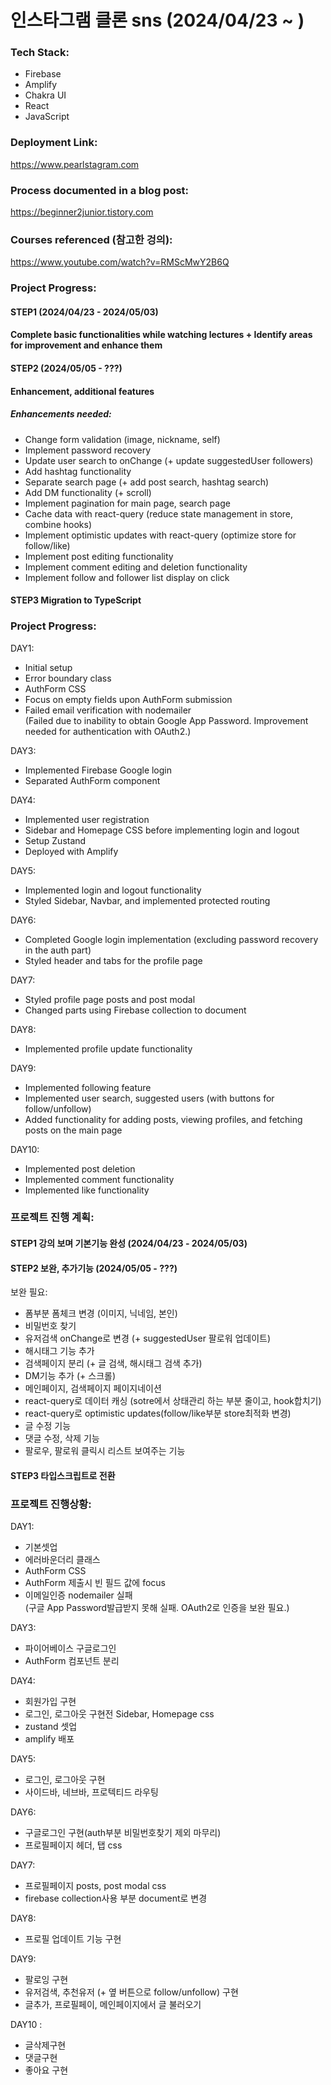 # 인스타그램 클론 sns (2024/04/23 ~ )

### Tech Stack:

- Firebase
- Amplify
- Chakra UI
- React
- JavaScript

### Deployment Link:

https://www.pearlstagram.com

### Process documented in a blog post:

https://beginner2junior.tistory.com

### Courses referenced (참고한 겅의):

https://www.youtube.com/watch?v=RMScMwY2B6Q

### Project Progress:

#### STEP1 (2024/04/23 - 2024/05/03)
#### Complete basic functionalities while watching lectures + Identify areas for improvement and enhance them 

#### STEP2 (2024/05/05 - ???)
#### Enhancement, additional features 

##### Enhancements needed:
- Change form validation (image, nickname, self)
- Implement password recovery
- Update user search to onChange (+ update suggestedUser followers)
- Add hashtag functionality
- Separate search page (+ add post search, hashtag search)
- Add DM functionality (+ scroll)
- Implement pagination for main page, search page
- Cache data with react-query (reduce state management in store, combine hooks)
- Implement optimistic updates with react-query (optimize store for follow/like)
- Implement post editing functionality
- Implement comment editing and deletion functionality
- Implement follow and follower list display on click

#### STEP3 Migration to TypeScript

### Project Progress:

DAY1:

- Initial setup
- Error boundary class
- AuthForm CSS
- Focus on empty fields upon AuthForm submission
- Failed email verification with nodemailer  
  (Failed due to inability to obtain Google App Password. Improvement needed for authentication with OAuth2.)

DAY3:

- Implemented Firebase Google login
- Separated AuthForm component

DAY4:

- Implemented user registration
- Sidebar and Homepage CSS before implementing login and logout
- Setup Zustand
- Deployed with Amplify

DAY5:

- Implemented login and logout functionality
- Styled Sidebar, Navbar, and implemented protected routing

DAY6:

- Completed Google login implementation (excluding password recovery in the auth part)
- Styled header and tabs for the profile page

DAY7:

- Styled profile page posts and post modal
- Changed parts using Firebase collection to document

DAY8:

- Implemented profile update functionality

DAY9:

- Implemented following feature
- Implemented user search, suggested users (with buttons for follow/unfollow)
- Added functionality for adding posts, viewing profiles, and fetching posts on the main page

DAY10:

- Implemented post deletion
- Implemented comment functionality
- Implemented like functionality



### 프로젝트 진행 계획:

#### STEP1 강의 보며 기본기능 완성 (2024/04/23 - 2024/05/03)

#### STEP2 보완, 추가기능 (2024/05/05 - ???)

보완 필요: 
- 폼부분 폼체크 변경 (이미지, 닉네임, 본인)  
- 비밀번호 찾기  
- 유저검색 onChange로 변경 (+ suggestedUser 팔로워 업데이트)  
- 해시태그 기능 추가
- 검색페이지 분리 (+ 글 검색, 해시태그 검색 추가)  
- DM기능 추가 (+ 스크롤)  
- 메인페이지, 검색페이지 페이지네이션  
- react-query로 데이터 캐싱 (sotre에서 상태관리 하는 부분 줄이고, hook합치기)  
- react-query로 optimistic updates(follow/like부분 store최적화 변경)  
- 글 수정 기능  
- 댓글 수정, 삭제 기능  
- 팔로우, 팔로워 클릭시 리스트 보여주는 기능


#### STEP3 타입스크립트로 전환

### 프로젝트 진행상황:

DAY1:

- 기본셋업
- 에러바운더리 클래스
- AuthForm CSS
- AuthForm 제출시 빈 필드 값에 focus
- 이메일인증 nodemailer 실패  
  (구글 App Password발급받지 못해 실패. OAuth2로 인증을 보완 필요.)

DAY3:

- 파이어베이스 구글로그인
- AuthForm 컴포넌트 분리

DAY4:

- 회원가입 구현
- 로그인, 로그아웃 구현전 Sidebar, Homepage css
- zustand 셋업
- amplify 배포

DAY5:

- 로그인, 로그아웃 구현
- 사이드바, 네브바, 프로텍티드 라우팅

DAY6:

- 구글로그인 구현(auth부분 비밀번호찾기 제외 마무리)
- 프로필페이지 헤더, 탭 css

DAY7:

- 프로필페이지 posts, post modal css
- firebase collection사용 부분 document로 변경

DAY8:

- 프로필 업데이트 기능 구현

DAY9:

- 팔로잉 구현
- 유저검색, 추천유저 (+ 옆 버튼으로 follow/unfollow) 구현
- 글추가, 프로필페이, 메인페이지에서 글 불러오기

DAY10 :

- 글삭제구현
- 댓글구현
- 좋아요 구현
